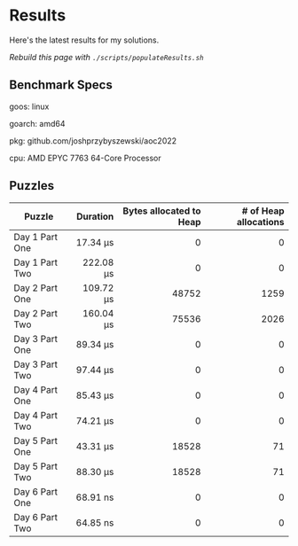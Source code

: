 # Results

Here's the latest results for my solutions.

_Rebuild this page with `./scripts/populateResults.sh`_

## Benchmark Specs

goos: linux

goarch: amd64

pkg: github.com/joshprzybyszewski/aoc2022

cpu: AMD EPYC 7763 64-Core Processor                


## Puzzles

|Puzzle|Duration|Bytes allocated to Heap|# of Heap allocations|
|-|-:|-:|-:|
|Day 1 Part One|17.34 µs|0|0|
|Day 1 Part Two|222.08 µs|0|0|
|Day 2 Part One|109.72 µs|48752|1259|
|Day 2 Part Two|160.04 µs|75536|2026|
|Day 3 Part One|89.34 µs|0|0|
|Day 3 Part Two|97.44 µs|0|0|
|Day 4 Part One|85.43 µs|0|0|
|Day 4 Part Two|74.21 µs|0|0|
|Day 5 Part One|43.31 µs|18528|71|
|Day 5 Part Two|88.30 µs|18528|71|
|Day 6 Part One|68.91 ns|0|0|
|Day 6 Part Two|64.85 ns|0|0|
